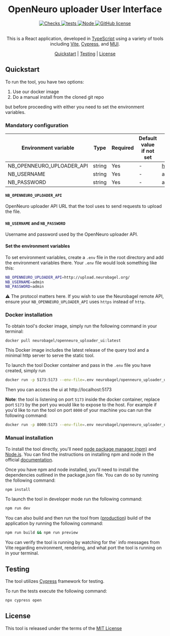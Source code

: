 <div align="center">

# OpenNeuro uploader User Interface

<div>
    <a href="https://github.com/neurobagel/ui/actions/workflows/tests.yaml">
        <img src="https://img.shields.io/github/actions/workflow/status/neurobagel/ui/checks.yaml?color=BDB76B&label=checks&style=flat-square" alt="Checks">
    </a>
    <a href="https://github.com/neurobagel/ui/actions/workflows/test.yaml">
        <img src="https://img.shields.io/github/actions/workflow/status/neurobagel/ui/tests.yaml?color=8FBC8F&label=e2e test&style=flat-square" alt="tests">
    </a>
    <a href="https://nodejs.org/en//">
        <img src="https://img.shields.io/badge/node-20.9-CD5C5C?style=flat-square" alt="Node">
    <a href="LICENSE">
        <img src="https://img.shields.io/github/license/neurobagel/ui?color=4682B4&style=flat-square" alt="GitHub license">
    </a>
</div>
<br>

This is a React application, developed in [TypeScript](https://www.typescriptlang.org/) using a variety of tools including [Vite](https://vitejs.dev/), [Cypress](https://www.cypress.io/), and [MUI](https://mui.com/).

[Quickstart](#quickstart) |
[Testing](#testing) |
[License](#license)

</div>

## Quickstart

To run the tool, you have two options:

1. Use our docker image
2. Do a manual install from the cloned git repo

but before proceeding with either you need to set the environment variables.

### Mandatory configuration

| Environment variable      | Type   | Required | Default value if not set | Example                |
| ------------------------- | ------ | -------- | ------------------------ | ---------------------- |
| NB_OPENNEURO_UPLOADER_API | string | Yes      | -                        | http://127.0.0.1:8000/ |
| NB_USERNAME               | string | Yes      | -                        | admin                  |
| NB_PASSWORD               | string | Yes      | -                        | admin                  |

#### `NB_OPENNEURO_UPLOADER_API`

OpenNeuro uploader API URL that the tool uses to send requests to upload the file.

#### `NB_USERNAME` and `NB_PASSWORD`

Username and password used by the OpenNeuro uploader API.

#### Set the environment variables

To set environment variables, create a `.env` file in the root directory and add the environment variables there. Your `.env` file would look something like this:

```bash
NB_OPENNEURO_UPLOADER_API=http://upload.neurobagel.org/
NB_USERNAME=admin
NB_PASSWORD=admin
```

:warning: The protocol matters here.
If you wish to use the Neurobagel remote API, ensure your `NB_OPENNEURO_UPLOADER_API` uses `https` instead of `http`.

### Docker installation

To obtain tool's docker image, simply run the following command in your terminal:

```bash
docker pull neurobagel/openneuro_uploader_ui:latest
```

This Docker image includes the latest release of the query tool and a minimal http server to serve the static tool.

To launch the tool Docker container and pass in the `.env` file you have created, simply run

```bash
docker run -p 5173:5173 --env-file=.env neurobagel/openneuro_uploader_ui:latest
```

Then you can access the ui at http://localhost:5173

**Note**: the tool is listening on port `5173` inside the docker container,
replace port `5173` by the port you would like to expose to the host.
For example if you'd like to run the tool on port `8000` of your machine you can run the following command:

```bash
docker run -p 8000:5173 --env-file=.env neurobagel/openneuro_uploader_ui:latest
```

### Manual installation

To install the tool directly, you'll need [node package manager (npm)](https://www.npmjs.com/) and [Node.js](https://nodejs.org/en/).
You can find the instructions on installing npm and node in the official [documentation](https://docs.npmjs.com/downloading-and-installing-node-js-and-npm).

Once you have npm and node installed, you'll need to install the dependencies outlined in the package.json file.
You can do so by running the following command:

```bash
npm install
```

To launch the tool in developer mode run the following command:

```bash
npm run dev
```

You can also build and then run the tool from ([production](https://vitejs.dev/guide/build)) build of the application by running the following command:

```bash
npm run build && npm run preview
```

You can verify the tool is running by watching for the` info messages from Vite regarding environment, rendering, and what port the tool is running on in your terminal.

## Testing

The tool utilizes [Cypress](https://www.cypress.io/) framework for testing.

To run the tests execute the following command:

```bash
npx cypress open
```

## License

This tool is released under the terms of the [MIT License](LICENSE)
